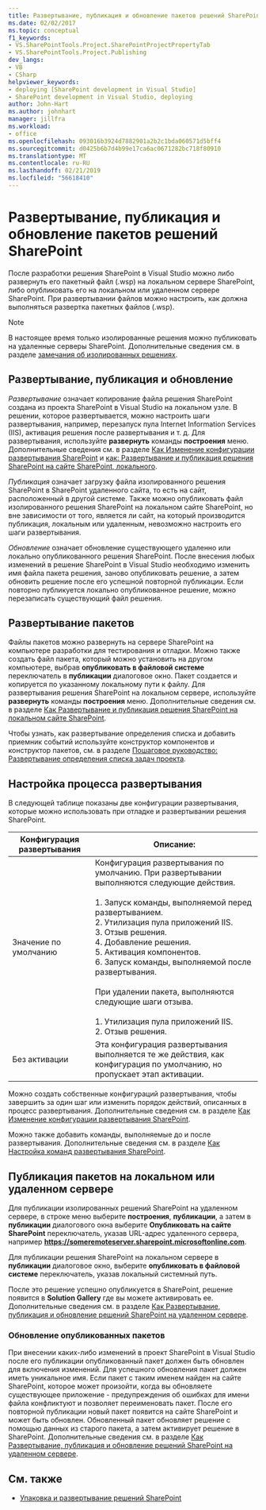```yaml
---
title: Развертывание, публикация и обновление пакетов решений SharePoint | Документация Майкрософт
ms.date: 02/02/2017
ms.topic: conceptual
f1_keywords:
- VS.SharePointTools.Project.SharePointProjectPropertyTab
- VS.SharePointTools.Project.Publishing
dev_langs:
- VB
- CSharp
helpviewer_keywords:
- deploying [SharePoint development in Visual Studio]
- SharePoint development in Visual Studio, deploying
author: John-Hart
ms.author: johnhart
manager: jillfra
ms.workload:
- office
ms.openlocfilehash: 093016b3924d7882901a2b2c1bda060571d5bff4
ms.sourcegitcommit: d0425b6b7d4b99e17ca6ac0671282bc718f80910
ms.translationtype: MT
ms.contentlocale: ru-RU
ms.lasthandoff: 02/21/2019
ms.locfileid: "56618410"
---
```

# <a name="deploy-publish-and-upgrade-sharepoint-solution-packages"></a>Развертывание, публикация и обновление пакетов решений SharePoint
  После разработки решения SharePoint в Visual Studio можно либо развернуть его пакетный файл (.wsp) на локальном сервере SharePoint, либо опубликовать его на локальном или удаленном сервере SharePoint. При развертывании файлов можно настроить, как должна выполняться развертка пакетных файлов (.wsp).

> [!NOTE]
>  В настоящее время только изолированные решения можно публиковать на удаленные серверы SharePoint. Дополнительные сведения см. в разделе [замечания об изолированных решениях](../sharepoint/sandboxed-solution-considerations.md).

## <a name="deploy-publish-and-upgrade"></a>Развертывание, публикация и обновление
 *Развертывание* означает копирование файла решения SharePoint создана из проекта SharePoint в Visual Studio на локальном узле. В решении, которое развертывается, можно настроить шаги развертывания, например, перезапуск пула Internet Information Services (IIS), активация решения после развертывания и т. д. Для развертывания, используйте **развернуть** команды **построения** меню. Дополнительные сведения см. в разделе [Как Изменение конфигурации развертывания SharePoint](../sharepoint/how-to-edit-a-sharepoint-deployment-configuration.md) и [как: Развертывание и публикация решения SharePoint на сайте SharePoint, локального](../sharepoint/how-to-deploy-and-publish-a-sharepoint-solution-to-a-local-sharepoint-site.md).

 *Публикация* означает загрузку файла изолированного решения SharePoint в SharePoint удаленного сайта, то есть на сайт, расположенный в другой системе. Также можно опубликовать файл изолированного решения SharePoint на локальном сайте SharePoint, но вне зависимости от того, является ли сайт, на который производится публикация, локальным или удаленным, невозможно настроить его шаги развертывания.

 *Обновление* означает обновление существующего удаленно или локально опубликованного решения SharePoint. После внесения любых изменений в решение SharePoint в Visual Studio необходимо изменить имя файла пакета решения, заново опубликовать решение, а затем обновить решение после его успешной повторной публикации. Если повторно публикуется локально опубликованное решение, можно перезаписать существующий файл решения.

## <a name="deploy-packages"></a>Развертывание пакетов
 Файлы пакетов можно развернуть на сервере SharePoint на компьютере разработки для тестирования и отладки. Можно также создать файл пакета, который можно установить на другом компьютере, выбрав **опубликовать в файловой системе** переключатель в **публикации** диалоговое окно. Пакет создается и копируется по указанному локальному пути к файлу. Для развертывания решения SharePoint на локальном сервере, используйте **развернуть** команды **построения** меню. Дополнительные сведения см. в разделе [Как Развертывание и публикация решения SharePoint на локальном сайте SharePoint](../sharepoint/how-to-deploy-and-publish-a-sharepoint-solution-to-a-local-sharepoint-site.md).

 Чтобы узнать, как развертывание определения списка и добавить приемник событий используйте конструктор компонентов и конструктор пакетов, см. в разделе [Пошаговое руководство: Развертывание определения списка задач проекта](../sharepoint/walkthrough-deploying-a-project-task-list-definition.md).

## <a name="customize-the-deployment-process"></a>Настройка процесса развертывания
 В следующей таблице показаны две конфигурации развертывания, которые можно использовать при отладке и развертывании решения SharePoint.

|Конфигурация развертывания|Описание:|
|------------------------------|-----------------|
|Значение по умолчанию|Конфигурация развертывания по умолчанию. При развертывании выполняются следующие действия.<br /><br /> 1.  Запуск команды, выполняемой перед развертыванием.<br />2.  Утилизация пула приложений IIS.<br />3.  Отзыв решения.<br />4.  Добавление решения.<br />5.  Активация компонентов.<br />6.   Запуск команды, выполняемой после развертывания.<br /><br /> При удалении пакета, выполняются следующие шаги отзыва.<br /><br /> 1.  Утилизация пула приложений IIS.<br />2.  Отзыв решения.|
|Без активации|Эта конфигурация развертывания выполняется те же действия, как конфигурация по умолчанию, но пропускает этап активации.|

 Можно создать собственные конфигураций развертывания, чтобы завершить за один шаг или изменить порядок действий, описанных в процесс развертывания. Дополнительные сведения см. в разделе [Как Изменение конфигурации развертывания SharePoint](../sharepoint/how-to-edit-a-sharepoint-deployment-configuration.md).

 Можно также добавить команды, выполняемые до и после развертывания. Дополнительные сведения см. в разделе [Как Настройка команд развертывания SharePoint](../sharepoint/how-to-set-sharepoint-deployment-commands.md).

## <a name="publish-packages-to-a-remote-or-local-server"></a>Публикация пакетов на локальном или удаленном сервере
 Для публикации изолированных решений SharePoint на удаленном сервере, в строке меню выберите **построения**, **публикации**, а затем в **публикации** диалогового окна выберите **Опубликовать на сайте SharePoint** переключатель, указав URL-адрес удаленного сервера, например **https://someremoteserver.sharepoint.microsoftonline.com**.

 Для публикации решения SharePoint на локальном сервере в **публикации** диалоговое окно, выберите **опубликовать в файловой системе** переключатель, указав локальный системный путь.

 После это решение успешно опубликуется в SharePoint, решение появится в **Solution Gallery** где вы можете активировать ее. Дополнительные сведения см. в разделе [Как Развертывание, публикация и обновление решений SharePoint на удаленном сервере](../sharepoint/how-to-deploy-publish-and-upgrade-sharepoint-solutions-on-a-remote-server.md).

### <a name="upgrade-published-packages"></a>Обновление опубликованных пакетов
 При внесении каких-либо изменений в проект SharePoint в Visual Studio после его публикации опубликованный пакет должен быть обновлен для включения изменений. Для успешного обновления пакет должен иметь уникальное имя. Если пакет с таким именем найден на сайте SharePoint, которое может произойти, когда вы обновляете существующее приложение - предупреждения об ошибках для имени файла конфликтуют и позволяет переименовать пакет. После его повторной публикации новый пакет появится на сайте SharePoint и может быть обновлен. Обновленный пакет обновляет решение с помощью данных из старого пакета, а затем активирует решение в SharePoint. Дополнительные сведения см. в разделе [Как Развертывание, публикация и обновление решений SharePoint на удаленном сервере](../sharepoint/how-to-deploy-publish-and-upgrade-sharepoint-solutions-on-a-remote-server.md).

## <a name="see-also"></a>См. также
- [Упаковка и развертывание решений SharePoint](../sharepoint/packaging-and-deploying-sharepoint-solutions.md)
